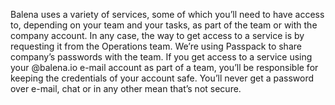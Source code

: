 Balena uses a variety of services, some of which you’ll need to have access to, depending on your team and your tasks, as part of the team or with the company account. In any case, the way to get access to a service is by requesting it from the Operations team. We’re using Passpack to share company’s passwords with the team. If you get access to a service using your @balena.io e-mail account as part of a team, you’ll be responsible for keeping the credentials of your account safe. You’ll never get a password over e-mail, chat or in any other mean that’s not secure.
